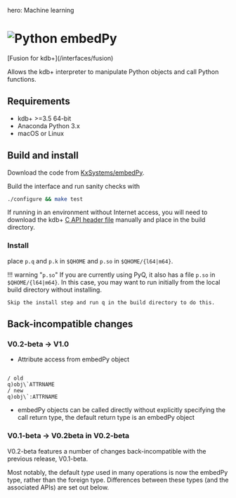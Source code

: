hero: <i class="fa fa-share-alt"></i> Machine learning 

# ![Python](/interfaces/img/python.png) embedPy


<div class="fusion" markdown="1">
<i class="fa fa-superpowers"></i> [Fusion for kdb+](/interfaces/fusion)
</div>

Allows the kdb+ interpreter to manipulate Python objects and call Python functions.


## Requirements

- kdb+ >=3.5 64-bit
- Anaconda Python 3.x
- macOS or Linux 


## Build and install

<i class="fa fa-download"></i> Download the code from <i class="fa fa-github"></i> [KxSystems/embedPy](https://github.com/kxsystems/embedpy).

Build the interface and run sanity checks with 

```bash
./configure && make test
```
If running in an environment without Internet access, you will need to download the kdb+ [C API header file](https://raw.githubusercontent.com/KxSystems/kdb/master/c/c/k.h) manually and place in the build directory.

### Install

place `p.q` and `p.k` in `$QHOME` and `p.so` in `$QHOME/{l64|m64}`.  

!!! warning "`p.so`"
    If you are currently using PyQ, it also has a file `p.so` in `$QHOME/{l64|m64}`. In this case, you may want to run initially from the local build directory without installing. 

    Skip the install step and run q in the build directory to do this.


## Back-incompatible changes

### V0.2-beta -> V1.0

- Attribute access from embedPy object 
<pre><code class="language-q">
/ old
q)obj\`ATTRNAME
/ new
q)obj\`:ATTRNAME
</code></pre>

- embedPy objects can be called directly without explicitly specifying the call return type, the default return type is an embedPy object

### V0.1-beta -> V0.2beta in V0.2-beta

V0.2-beta features a number of changes back-incompatible with the previous release, V0.1-beta. 

Most notably, the default _type_ used in many operations is now the embedPy type, rather than the foreign type. Differences between these types (and the associated APIs) are set out below. 



